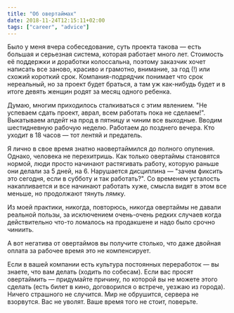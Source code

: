 ```yaml
---
title: "Об овертаймах"
date: 2018-11-24T12:15:11+02:00
tags: ["career", "advice"]
---
```


Было у меня вчера собеседование, суть проекта такова — есть большая и серьезная система, которая работает много лет. Стоимость её поддержки и доработки колоссальна, поэтому заказчик хочет написать все заново, красиво и грамотно, внимание, за год (!) или схожий короткий срок. Компания-подрядчик понимает что срок нереальный, но за проект будет браться, а там уж как-нибудь будет и в итоге девять женщин родят за месяц одного ребенка.

Думаю, многим приходилось сталкиваться с этим явлением. "Не успеваем сдать проект, аврал, всем работать пока не сделаем!". Выкатываем апдейт на прод в пятницу и чиним все выходные. Вводим шестидневную рабочую неделю. Работаем до позднего вечера. Кто уходит в 18 часов — тот лентяй и предатель.

Я лично в свое время знатно наовертаймился до полного опупения. Однако, человека не перехитришь. Как только овертаймы становятся нормой, люди просто начинают растягивать работу, которую раньше они делали за 5 дней, на 6. Нарушается дисциплина — "зачем фиксить это сегодня, если в субботу и так работать?". Со временем усталость накапливается и все начинают работать хуже, смысла видят в этом все меньше, но продолжают тянуть лямку.

Из моей практики, никогда, повторюсь, никогда овертаймы не давали реальной пользы, за исключением очень-очень редких случаев когда действительно что-то ломалось на продакшене и надо было срочно чиниить.

А вот негатива от овертаймов вы получите столько, что даже двойная оплата за рабочее время это не компенсирует. 

Если в вашей компании есть культура постоянных переработок — вы знаете, что вам делать (ходить по собесам). Если вас просят овертаймить — придумайте причину, по которой вы не можете этого сделать (есть билет в кино, договорился о встрече, уезжаю из города). Ничего страшного не случится. Мир не обрушится, сервера не взорвутся. Вас не уволят. Ваше время того не стоит, поверьте.
